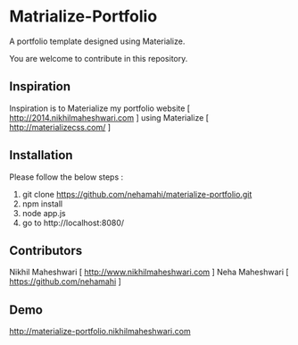 
# Matrialize-Portfolio

A portfolio template designed using Materialize.

You are welcome to contribute in this repository.

## Inspiration

Inspiration is to Materialize my portfolio website [ http://2014.nikhilmaheshwari.com ] using Materialize [ http://materializecss.com/ ]

## Installation

Please follow the below steps :
1. git clone https://github.com/nehamahi/materialize-portfolio.git
2. npm install
3. node app.js
4. go to http://localhost:8080/

## Contributors

Nikhil Maheshwari  [ http://www.nikhilmaheshwari.com ]
Neha Maheshwari   [ https://github.com/nehamahi ]

## Demo

http://materialize-portfolio.nikhilmaheshwari.com
